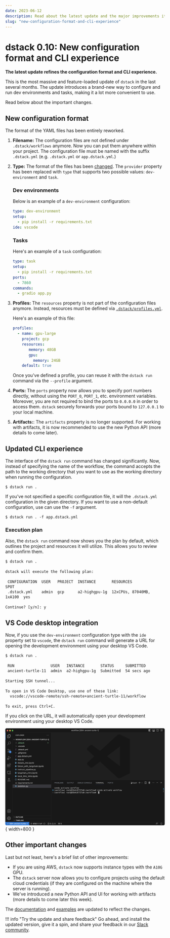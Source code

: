 ```yaml
---
date: 2023-06-12
description: Read about the latest update and the major improvements it brings to the tool.
slug: "new-configuration-format-and-cli-experience"
---
```


# dstack 0.10: New configuration format and CLI experience

__The latest update refines the configuration format and CLI experience.__

This is the most massive and feature-loaded update of `dstack` in the last several months.
The update introduces a brand-new way to configure and run dev environments and tasks,
making it a lot more convenient to use.

<!-- more -->

Read below about the important changes.

## New configuration format

The format of the YAML files has been entirely reworked.

1. **Filename:** The configuration files are not defined under `.dstack/workflows` anymore.
Now you can put them anywhere within your project.
The configuration file must be named with the suffix `.dstack.yml` (e.g. `.dstack.yml` or `app.dstack.yml`.) 

2. **Type:** The format of the files has been [changed](../../docs/reference/dstack.yml.md). 
    The `provider` property has been replaced with `type` that supports two possible values: `dev-environment` and `task`.
    
    ### Dev environments
    
    Below is an example of a `dev-environment` configuration:
    
    <div editor-title=".dstack.yml"> 
    
    ```yaml
    type: dev-environment
    setup:
      - pip install -r requirements.txt
    ide: vscode
    ```
    
    </div>
    
    ### Tasks
    
    Here's an example of a `task` configuration:
    
    <div editor-title="app.dstack.yml"> 
    
    ```yaml
    type: task
    setup:
      - pip install -r requirements.txt
    ports:
      - 7860
    commands:
      - gradio app.py
    ```
    
    </div>

3. **Profiles:** The `resources` property is not part of the configuration files anymore.
Instead, resources must be defined via [`.dstack/profiles.yml`](../../docs/reference/profiles.yml.md).

    Here's an example of this file:
    
    <div editor-title=".dstack/profiles.yaml"> 
    
    ```yaml
    profiles:
      - name: gpu-large
        project: gcp
        resources:
           memory: 48GB
           gpu:
             memory: 24GB
        default: true
    ```
    
    </div>
   
    Once you've defined a profile, you can reuse it with the `dstack run` command via the `--profile` argument.

4. **Ports:** The `ports` property now allows you to specify port numbers directly, without using the `PORT_0`, `PORT_1`,
   etc. environment variables. Moreover, you are not required to bind the ports to `0.0.0.0` in order to access them.
   `dstack` securely forwards your ports bound to `127.0.0.1` to your local machine.

5. **Artifacts:**: The `artifacts` property is no longer supported. For working with artifacts, it is now recommended to
   use the new Python API (more details to come later).

## Updated CLI experience

The interface of the `dstack run` command has changed significantly.
Now, instead of specifying the name of the workflow, the command accepts the path to the working directory that you want
to use as the working directory when running the configuration.

```shell
$ dstack run . 
```

If you've not specified a specific configuration file, it will the `.dstack.yml` configuration in the given directory.
If you want to use a non-default configuration, use can use the `-f` argument.

<div class="termy">

```shell
$ dstack run . -f app.dstack.yml
```

</div>

### Execution plan

Also, the `dstack run` command now shows you the plan by default, which outlines the project and resources it will
utilize. This allows you to review and confirm them.

```shell
$ dstack run .

dstack will execute the following plan:

 CONFIGURATION  USER   PROJECT  INSTANCE       RESOURCES                 SPOT
 .dstack.yml    admin  gcp      a2-highgpu-1g  12xCPUs, 87040MB, 1xA100  yes

Continue? [y/n]: y
```

## VS Code desktop integration

Now, if you use the `dev-environment` configuration type with the `ide` property set to `vscode`, the `dstack run` command will
generate a URL for opening the development environment using your desktop VS Code.

```shell
$ dstack run . 

 RUN                USER   INSTANCE       STATUS     SUBMITTED 
 ancient-turtle-11  admin  a2-highgpu-1g  Submitted  54 secs ago        
 
Starting SSH tunnel...

To open in VS Code Desktop, use one of these link:
  vscode://vscode-remote/ssh-remote+ancient-turtle-11/workflow
  
To exit, press Ctrl+C.
```

If you click on the URL, it will automatically open your development environment using your desktop VS Code.

![](../../assets/images/dstack-v010-vscode-desktop.png){ width=800 }

## Other important changes

Last but not least, here's a brief list of other improvements:

 * If you are using AWS, `dstack` now supports instance types with the `A10G` GPU.
 * The `dstack` server now allows you to configure projects using the default cloud credentials (if they are
   configured on the machine where the server is running).
 * We've introduced a new Python API and UI for working with artifacts (more details to come later this week).

The [documentation](../../docs) and [examples](https://github.com/dstackai/dstack-examples/blob/main/README.md)
are updated to reflect the changes.

!!! info "Try the update and share feedback"
    Go ahead, and install the updated version, give it a spin, and share your feedback in
    our [Slack community](https://join.slack.com/t/dstackai/shared_invite/zt-xdnsytie-D4qU9BvJP8vkbkHXdi6clQ).

